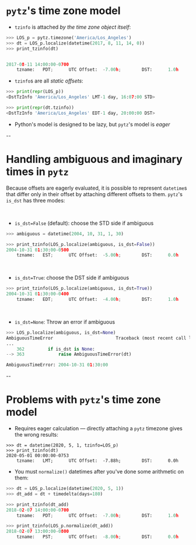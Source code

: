 # `pytz`'s time zone model

* `tzinfo` is attached *by the time zone object itself*:

```python
>>> LOS_p = pytz.timezone('America/Los_Angeles')
>>> dt = LOS_p.localize(datetime(2017, 8, 11, 14, 0))
>>> print_tzinfo(dt)


2017-08-11 14:00:00-0700
    tzname:   PDT;      UTC Offset:  -7.00h;        DST:      1.0h
```

* `tzinfo`s are all *static offsets*:

```python
>>> print(repr(LOS_p))
<DstTzInfo 'America/Los_Angeles' LMT-1 day, 16:07:00 STD>

>>> print(repr(dt.tzinfo))
<DstTzInfo 'America/Los_Angeles' EDT-1 day, 20:00:00 DST>
```

* Python's model is designed to be lazy, but `pytz`'s model is *eager*

--

# Handling ambiguous and imaginary times in `pytz`

Because offsets are eagerly evaluated, it is possible to represent `datetime`s that differ only in their offset by attaching different offsets to them. `pytz`'s `is_dst` has three modes:

<br/>

- `is_dst=False` (default): choose the STD side if ambiguous

```python
>>> ambiguous = datetime(2004, 10, 31, 1, 30)

>>> print_tzinfo(LOS_p.localize(ambiguous, is_dst=False))
2004-10-31 01:30:00-0500
    tzname:   EST;      UTC Offset:  -5.00h;        DST:      0.0h
```
<br/>

- `is_dst=True`: choose the DST side if ambiguous

```python
>>> print_tzinfo(LOS_p.localize(ambiguous, is_dst=True))
2004-10-31 01:30:00-0400
    tzname:   EDT;      UTC Offset:  -4.00h;        DST:      1.0h
```
<br/>

- `is_dst=None`: Throw an error if ambiguous

```python
>>> LOS_p.localize(ambiguous, is_dst=None)
AmbiguousTimeError                        Traceback (most recent call last)
...
    362         if is_dst is None:
--> 363             raise AmbiguousTimeError(dt)

AmbiguousTimeError: 2004-10-31 01:30:00
```

--

# Problems with `pytz`'s time zone model

* Requires eager calculation — directly attaching a `pytz` timezone gives the wrong results:

```
>>> dt = datetime(2020, 5, 1, tzinfo=LOS_p)
>>> print_tzinfo(dt)
2020-05-01 00:00:00-0753
    tzname:   LMT;      UTC Offset:  -7.88h;        DST:      0.0h
```

* You must `normalize()` datetimes after you've done some arithmetic on them:


```python
>>> dt = LOS_p.localize(datetime(2020, 5, 1))
>>> dt_add = dt + timedelta(days=180)

>>> print_tzinfo(dt_add)
2018-02-07 14:00:00-0700
    tzname:   PDT;      UTC Offset:  -7.00h;        DST:      1.0h

>>> print_tzinfo(LOS_p.normalize(dt_add))
2018-02-07 13:00:00-0800
    tzname:   PST;      UTC Offset:  -8.00h;        DST:      0.0h
```
